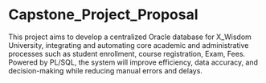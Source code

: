 # Capstone_Project_Proposal
This project aims to develop a centralized Oracle database for X_Wisdom University, integrating and automating core academic and administrative processes such as student enrollment, course registration, Exam, Fees. Powered by PL/SQL, the system will improve efficiency, data accuracy, and decision-making while reducing manual errors and delays.
